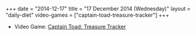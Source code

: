 +++
date = "2014-12-17"
title = "17 December 2014 (Wednesday)"
layout = "daily-diet"
video-games = ["captain-toad-treasure-tracker"]
+++

<ul>
<li class="entry Video Game">Video Game: <a href="/video-games/captain-toad-treasure-tracker">Captain Toad: Treasure Tracker</a></li>
</ul>